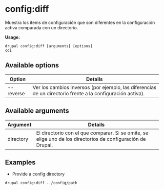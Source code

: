 # config:diff
Muestra los items de configuración que son diferentes en la configuración activa comparada con un directorio.

**Usage:**
```
drupal config:diff [arguments] [options]
cdi
```

## Available options
Option | Details
-------|-------------
--reverse | Ver los cambios inversos (por ejemplo, las diferencias de un directorio frente a la configuración activa).

## Available arguments
Argument | Details
---------|-------------
directory | El directorio con el que comparar. Si se omite, se elige uno de los directorios de configuración de Drupal.

## Examples
* Provide a config directory
```
drupal config:diff ../config/path
```
